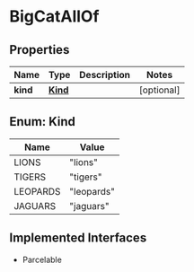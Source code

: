 

# BigCatAllOf


## Properties

| Name | Type | Description | Notes |
|------------ | ------------- | ------------- | -------------|
|**kind** | [**Kind**](#Kind) |  |  [optional] |



## Enum: Kind

| Name | Value |
|---- | -----|
| LIONS | &quot;lions&quot; |
| TIGERS | &quot;tigers&quot; |
| LEOPARDS | &quot;leopards&quot; |
| JAGUARS | &quot;jaguars&quot; |


## Implemented Interfaces

* Parcelable


